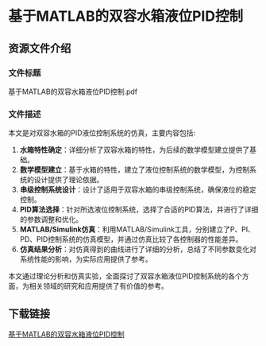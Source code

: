 # 基于MATLAB的双容水箱液位PID控制

## 资源文件介绍

### 文件标题
基于MATLAB的双容水箱液位PID控制.pdf

### 文件描述
本文是对双容水箱的PID液位控制系统的仿真，主要内容包括:

1. **水箱特性确定**：详细分析了双容水箱的特性，为后续的数学模型建立提供了基础。
2. **数学模型建立**：基于水箱的特性，建立了液位控制系统的数学模型，为控制系统的设计提供了理论依据。
3. **串级控制系统设计**：设计了适用于双容水箱的串级控制系统，确保液位的稳定控制。
4. **PID算法选择**：针对所选液位控制系统，选择了合适的PID算法，并进行了详细的参数调整和优化。
5. **MATLAB/Simulink仿真**：利用MATLAB/Simulink工具，分别建立了P、PI、PD、PID控制系统的仿真模型，并通过仿真比较了各控制器的性能差异。
6. **仿真结果分析**：对仿真得到的曲线进行了详细的分析，总结了不同参数变化对系统性能的影响，为实际应用提供了参考。

本文通过理论分析和仿真实验，全面探讨了双容水箱液位PID控制系统的各个方面，为相关领域的研究和应用提供了有价值的参考。

## 下载链接

[基于MATLAB的双容水箱液位PID控制](https://pan.quark.cn/s/4a66481a5ea9)